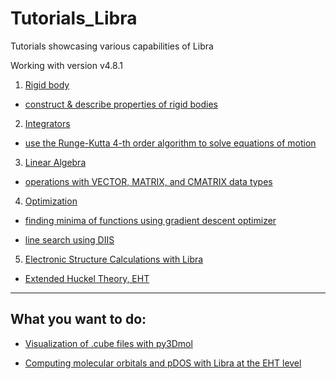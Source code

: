# Tutorials_Libra
Tutorials showcasing various capabilities of Libra

Working with version v4.8.1


1. [Rigid body](Tutorials_1_Rigid_Body)

  - [construct & describe properties of rigid bodies](Tutorials_1_Rigid_Body/Tutorial1_Rigid_Body_setup.ipynb)


2. [Integrators](Tutorials_2_Integrators)

  - [use the Runge-Kutta 4-th order algorithm to solve equations of motion](Tutorials_2_Integrators/Tutorial1_RK4.ipynb)


3. [Linear Algebra](Tutorials_3_Linear_Algebra)

  - [operations with VECTOR, MATRIX, and CMATRIX data types](Tutorials_3_Linear_Algebra/Tutorial1_Data_types.ipynb)


4. [Optimization](Tutorials_4_Optimization)

  - [finding minima of functions using gradient descent optimizer](Tutorials_4_Optimization/Tutorial1_Gradient_descent.ipynb)

  - [line search using DIIS](Tutorials_4_Optimization/Tutorial2_DIIS.ipynb)


5. [Electronic Structure Calculations with Libra](Tutorials_5_Electronic_Structure)

  - [Extended Huckel Theory, EHT](Tutorials_5_Electronic_Structure/1_EHT/Tutorial_1.ipynb)



_______________________________

## What you want to do:

* [Visualization of .cube files with py3Dmol](Tutorials_5_Electronic_Structure/1_EHT/Tutorial_1.ipynb)

* [Computing molecular orbitals and pDOS with Libra at the EHT level](Tutorials_5_Electronic_Structure/1_EHT/Tutorial_1.ipynb)









